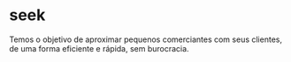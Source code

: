 # seek
Temos o objetivo de aproximar pequenos comerciantes com seus clientes, de uma forma eficiente e rápida, sem burocracia.
